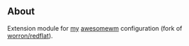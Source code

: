 ## About

Extension module for [my](https://github.com/TanvirOnGH/awesomewm-config) [awesomewm](https://awesomewm.org) configuration (fork of [worron/redflat](https://github.com/worron/redflat)).
